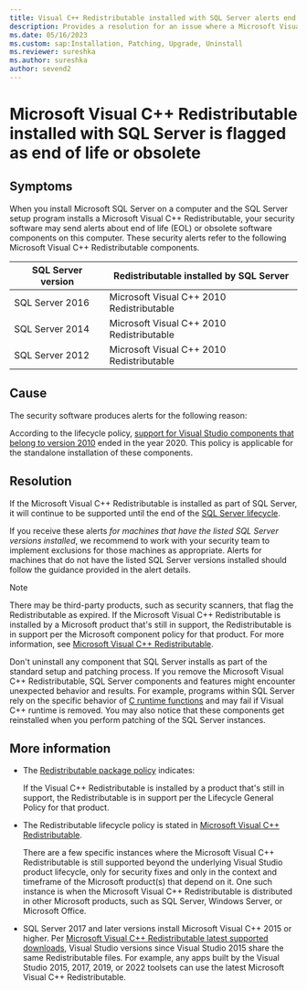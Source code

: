 ```yaml
---
title: Visual C++ Redistributable installed with SQL Server alerts end of life or obsolete
description: Provides a resolution for an issue where a Microsoft Visual C++ Redistributable installed with SQL Server is flagged as end of life or obsolete software components.
ms.date: 05/16/2023
ms.custom: sap:Installation, Patching, Upgrade, Uninstall
ms.reviewer: sureshka
ms.author: sureshka
author: sevend2
---
```

# Microsoft Visual C++ Redistributable installed with SQL Server is flagged as end of life or obsolete

## Symptoms

When you install Microsoft SQL Server on a computer and the SQL Server setup program installs a Microsoft Visual C++ Redistributable, your security software may send alerts about end of life (EOL) or obsolete software components on this computer. These security alerts refer to the following Microsoft Visual C++ Redistributable components.

|SQL Server version|Redistributable installed by SQL Server|
|-|-|
|SQL Server 2016|Microsoft Visual C++ 2010 Redistributable|
|SQL Server 2014|Microsoft Visual C++ 2010 Redistributable|
|SQL Server 2012|Microsoft Visual C++ 2010 Redistributable|

## Cause

The security software produces alerts for the following reason:

According to the lifecycle policy, [support for Visual Studio components that belong to version 2010](/lifecycle/products/visual-studio-2010) ended in the year 2020. This policy is applicable for the standalone installation of these components.

## Resolution

If the Microsoft Visual C++ Redistributable is installed as part of SQL Server, it will continue to be supported until the end of the [SQL Server lifecycle](/sql/sql-server/end-of-support/sql-server-end-of-support-overview).

If you receive these alerts *for machines that have the listed SQL Server versions installed*, we recommend to work with your security team to implement exclusions for those machines as appropriate. Alerts for machines that do not have the listed SQL Server versions installed should follow the guidance provided in the alert details.

> [!NOTE]
> There may be third-party products, such as security scanners, that flag the Redistributable as expired. If the Microsoft Visual C++ Redistributable is installed by a Microsoft product that's still in support, the Redistributable is in support per the Microsoft component policy for that product. For more information, see [Microsoft Visual C++ Redistributable](/visualstudio/productinfo/vs-servicing#microsoft-visual-c-redistributable).

Don't uninstall any component that SQL Server installs as part of the standard setup and patching process. If you remove the Microsoft Visual C++ Redistributable, SQL Server components and features might encounter unexpected behavior and results. For example, programs within SQL Server rely on the specific behavior of [C runtime functions](/cpp/c-runtime-library/reference/crt-alphabetical-function-reference) and may fail if Visual C++ runtime is removed. You may also notice that these components get reinstalled when you perform patching of the SQL Server instances.

## More information

- The [Redistributable package policy](../../../../developer/visualstudio/cpp/libraries/minimum-service-pack-levels.md#summary) indicates:

   If the Visual C++ Redistributable is installed by a product that's still in support, the Redistributable is in support per the Lifecycle General Policy for that product.

- The Redistributable lifecycle policy is stated in [Microsoft Visual C++ Redistributable](/visualstudio/releases/2019/servicing-vs2019#microsoft-visual-c-redistributable).  

   There are a few specific instances where the Microsoft Visual C++ Redistributable is still supported beyond the underlying Visual Studio product lifecycle, only for security fixes and only in the context and timeframe of the Microsoft product(s) that depend on it. One such instance is when the Microsoft Visual C++ Redistributable is distributed in other Microsoft products, such as SQL Server, Windows Server, or Microsoft Office.

- SQL Server 2017 and later versions install Microsoft Visual C++ 2015 or higher. Per [Microsoft Visual C++ Redistributable latest supported downloads](/cpp/windows/latest-supported-vc-redist), Visual Studio versions since Visual Studio 2015 share the same Redistributable files. For example, any apps built by the Visual Studio 2015, 2017, 2019, or 2022 toolsets can use the latest Microsoft Visual C++ Redistributable.
